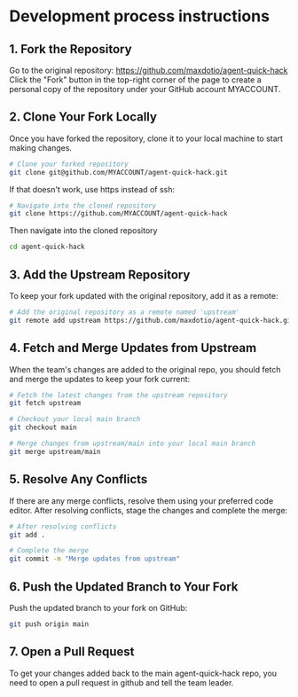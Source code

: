  # Development process instructions

## 1. Fork the Repository

Go to the original repository: https://github.com/maxdotio/agent-quick-hack
Click the "Fork" button in the top-right corner of the page to create a personal copy of the repository under 
your GitHub account MYACCOUNT.

## 2. Clone Your Fork Locally

Once you have forked the repository, clone it to your local machine to start making changes.  

```bash
# Clone your forked repository
git clone git@github.com/MYACCOUNT/agent-quick-hack.git
```

If that doesn't work, use https instead of ssh:

```bash
# Navigate into the cloned repository
git clone https://github.com/MYACCOUNT/agent-quick-hack
```

Then navigate into the cloned repository

```bash
cd agent-quick-hack
```

## 3. Add the Upstream Repository

To keep your fork updated with the original repository, add it as a remote:

```bash
# Add the original repository as a remote named 'upstream'
git remote add upstream https://github.com/maxdotio/agent-quick-hack.git
```

## 4. Fetch and Merge Updates from Upstream

When the team's changes are added to the original repo, you should fetch and merge the updates to keep your 
fork current:

```bash
# Fetch the latest changes from the upstream repository
git fetch upstream

# Checkout your local main branch
git checkout main

# Merge changes from upstream/main into your local main branch
git merge upstream/main
```

## 5. Resolve Any Conflicts

If there are any merge conflicts, resolve them using your preferred code editor. After resolving conflicts, 
stage the changes and complete the merge:

```bash
# After resolving conflicts
git add .

# Complete the merge
git commit -m "Merge updates from upstream"
```

## 6. Push the Updated Branch to Your Fork

Push the updated branch to your fork on GitHub:

```bash
git push origin main
```

## 7. Open a Pull Request

To get your changes added back to the main agent-quick-hack repo, you need to open a pull request in github and 
tell the team leader.
